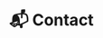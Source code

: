 ---
# An instance of the Contact widget.
# Documentation: https://sourcethemes.com/academic/docs/page-builder/
widget: contact

# This file represents a page section.
headless: true

# Order that this section appears on the page.
weight: 8

title: "📬 Contact"
subtitle:

content:
  email: "contact@physichemically.com"	  
  contact_links:
    - icon: "twitter"
      icon_pack: "fab"
      name: "Follow us on Twitter"
      link: "https://twitter.com/fqmente"
    - icon: "instagram"
      icon_pack: "fab"
      name: "Follow us on Instagram"
      link: "https://www.instagram.com/fisiquimicamente/"
    - icon: "pinterest"
      icon_pack: "fab"
      name: "Follow us on Pinterest"
      link: "https://www.pinterest.es/fisiquimicamente/"
    - icon: "discord"
      icon_pack: "fab"
      name: "Join the Discord server"
      link: "https://discord.gg/kJqPqTJ"    

  # Automatically link email and phone or display as text?
  autolink: true
  
  # Email form provider
  form:
    provider: netlify    
    netlify:
      # Enable CAPTCHA challenge to reduce spam?
      captcha: true
      success_url: /thank-you
      attachments: true
  
design:
  columns: '1'
  background:
    # color: "#FFFFF8"

advanced:
  css_style: "padding-bottom: 0px;"	
---